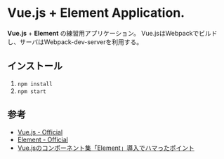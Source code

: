 # Vue.js + Element Application.
**Vue.js** + **Element** の練習用アプリケーション。
Vue.jsはWebpackでビルドし、サーバはWebpack-dev-serverを利用する。

## インストール

1. `npm install`
2. `npm start`

## 参考
- [Vue.js - Official](https://jp.vuejs.org/index.html)
- [Element - Official](http://element.eleme.io/#/en-US)
- [Vue.jsのコンポーネント集「Element」導入でハマったポイント](https://qiita.com/sygnas/items/e09171288227f1f4e059)
